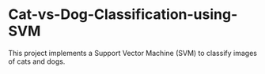 # Cat-vs-Dog-Classification-using-SVM
This project implements a Support Vector Machine (SVM) to classify images of cats and dogs.
